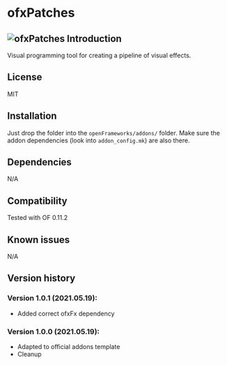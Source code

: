 ofxPatches
=============
![ofxPatches](https://github.com/paulobarcelos/ofxPatches/raw/master/screenshots/example.png)
Introduction
------------
Visual programming tool for creating a pipeline of visual effects.

License
-------
MIT

Installation
------------
Just drop the folder into the `openFrameworks/addons/` folder.
Make sure the addon dependencies (look into `addon_config.mk`) are also there.

Dependencies
------------
N/A

Compatibility
------------
Tested with OF 0.11.2

Known issues
------------
N/A

Version history
------------

### Version 1.0.1 (2021.05.19):
- Added correct ofxFx dependency

### Version 1.0.0 (2021.05.19):
- Adapted to official addons template
- Cleanup
